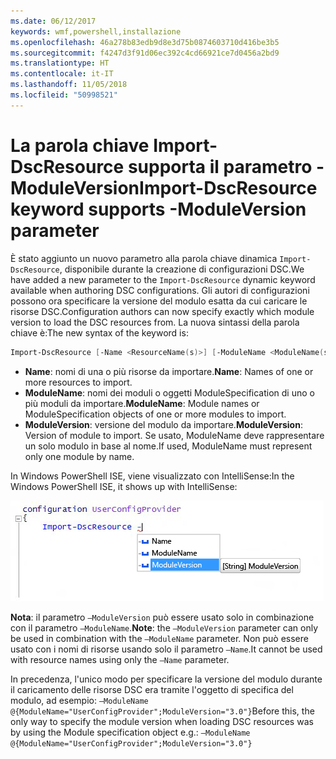 ```yaml
---
ms.date: 06/12/2017
keywords: wmf,powershell,installazione
ms.openlocfilehash: 46a278b83edb9d8e3d75b0874603710d416be3b5
ms.sourcegitcommit: f4247d3f91d06ec392c4cd66921ce7d0456a2bd9
ms.translationtype: HT
ms.contentlocale: it-IT
ms.lasthandoff: 11/05/2018
ms.locfileid: "50998521"
---
```

# <a name="import-dscresource-keyword-supports--moduleversion-parameter"></a><span data-ttu-id="d5195-102">La parola chiave Import-DscResource supporta il parametro -ModuleVersion</span><span class="sxs-lookup"><span data-stu-id="d5195-102">Import-DscResource keyword supports -ModuleVersion parameter</span></span>

<span data-ttu-id="d5195-103">È stato aggiunto un nuovo parametro alla parola chiave dinamica `Import-DscResource`, disponibile durante la creazione di configurazioni DSC.</span><span class="sxs-lookup"><span data-stu-id="d5195-103">We have added a new parameter to the `Import-DscResource` dynamic keyword available when authoring DSC configurations.</span></span> <span data-ttu-id="d5195-104">Gli autori di configurazioni possono ora specificare la versione del modulo esatta da cui caricare le risorse DSC.</span><span class="sxs-lookup"><span data-stu-id="d5195-104">Configuration authors can now specify exactly which module version to load the DSC resources from.</span></span> <span data-ttu-id="d5195-105">La nuova sintassi della parola chiave è:</span><span class="sxs-lookup"><span data-stu-id="d5195-105">The new syntax of the keyword is:</span></span>

```powershell
Import-DscResource [-Name <ResourceName(s)>] [-ModuleName <ModuleName(s)>] [-ModuleVersion <ModuleVersion>]
```

* <span data-ttu-id="d5195-106">**Name**: nomi di una o più risorse da importare.</span><span class="sxs-lookup"><span data-stu-id="d5195-106">**Name**: Names of one or more resources to import.</span></span>
* <span data-ttu-id="d5195-107">**ModuleName**: nomi dei moduli o oggetti ModuleSpecification di uno o più moduli da importare.</span><span class="sxs-lookup"><span data-stu-id="d5195-107">**ModuleName**: Module names or ModuleSpecification objects of one or more modules to import.</span></span>
* <span data-ttu-id="d5195-108">**ModuleVersion**: versione del modulo da importare.</span><span class="sxs-lookup"><span data-stu-id="d5195-108">**ModuleVersion**: Version of module to import.</span></span> <span data-ttu-id="d5195-109">Se usato, ModuleName deve rappresentare un solo modulo in base al nome.</span><span class="sxs-lookup"><span data-stu-id="d5195-109">If used, ModuleName must represent only one module by name.</span></span>

<span data-ttu-id="d5195-110">In Windows PowerShell ISE, viene visualizzato con IntelliSense:</span><span class="sxs-lookup"><span data-stu-id="d5195-110">In the Windows PowerShell ISE, it shows up with IntelliSense:</span></span>

![](../images/Import-DscResource-Modversion.jpg)

<span data-ttu-id="d5195-111">**Nota**: il parametro `–ModuleVersion` può essere usato solo in combinazione con il parametro `–ModuleName`.</span><span class="sxs-lookup"><span data-stu-id="d5195-111">**Note**: the `–ModuleVersion` parameter can only be used in combination with the `–ModuleName` parameter.</span></span> <span data-ttu-id="d5195-112">Non può essere usato con i nomi di risorse usando solo il parametro `–Name`.</span><span class="sxs-lookup"><span data-stu-id="d5195-112">It cannot be used with resource names using only the `–Name` parameter.</span></span>

<span data-ttu-id="d5195-113">In precedenza, l'unico modo per specificare la versione del modulo durante il caricamento delle risorse DSC era tramite l'oggetto di specifica del modulo, ad esempio: `–ModuleName @{ModuleName="UserConfigProvider";ModuleVersion="3.0"}`</span><span class="sxs-lookup"><span data-stu-id="d5195-113">Before this, the only way to specify the module version when loading DSC resources was by using the Module specification object e.g.: `–ModuleName @{ModuleName="UserConfigProvider";ModuleVersion="3.0"}`</span></span>
